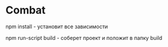 <h1>Combat</h1>
<p>npm install - установит все зависимости</p>
<p>npm run-script build - соберет проект и положит в папку build</p>

